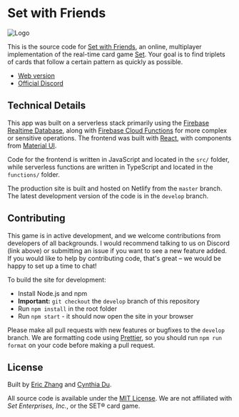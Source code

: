 # Set with Friends

![Logo](https://i.imgur.com/YTldFYX.png)

This is the source code for [Set with Friends](https://setwithfriends.com/),
an online, multiplayer implementation of the real-time card game
[Set](<https://en.wikipedia.org/wiki/Set_(card_game)>). Your goal is to find
triplets of cards that follow a certain pattern as quickly as possible.

- [Web version](https://setwithfriends.com/)
- [Official Discord](https://discord.gg/XbjJyc9)

## Technical Details

This app was built on a serverless stack primarily using the
[Firebase Realtime Database](https://firebase.google.com/docs/database), along
with [Firebase Cloud Functions](https://firebase.google.com/docs/functions) for
more complex or sensitive operations. The frontend was built with
[React](https://reactjs.org/), with components from
[Material UI](https://material-ui.com/).

Code for the frontend is written in JavaScript and located in the `src/`
folder, while serverless functions are written in TypeScript and located in the
`functions/` folder.

The production site is built and hosted on Netlify from the `master` branch.
The latest development version of the code is in the `develop` branch.

## Contributing

This game is in active development, and we welcome contributions from
developers of all backgrounds. I would recommend talking to us on Discord (link
above) or submitting an issue if you want to see a new feature added. If you
would like to help by contributing code, that's great – we would be happy to
set up a time to chat!

To build the site for development:

- Install Node.js and npm
- **Important:** `git checkout` the `develop` branch of this repository
- Run `npm install` in the root folder
- Run `npm start` - it should now open the site in your browser

Please make all pull requests with new features or bugfixes to the `develop`
branch. We are formatting code using [Prettier](https://prettier.io/), so you
should run `npm run format` on your code before making a pull request.

## License

Built by [Eric Zhang](https://github.com/ekzhang) and
[Cynthia Du](https://github.com/cynthiakedu).

All source code is available under the [MIT License](LICENSE.txt). We are not
affiliated with _Set Enterprises, Inc._, or the SET® card game.
